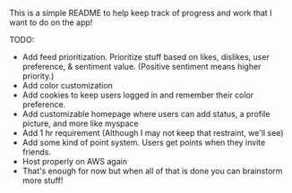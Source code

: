 This is a simple README to help keep track of progress and work that I want to do on the app!

TODO:
* Add feed prioritization. Prioritize stuff based on likes, dislikes, user preference, & sentiment value. (Positive sentiment means higher priority.)
* Add color customization 
* Add cookies to keep users logged in and remember their color preference.
* Add customizable homepage where users can add status, a profile picture, and more like myspace
* Add 1 hr requirement (Although I may not keep that restraint, we'll see)
* Add some kind of point system. Users get points when they invite friends.
* Host properly on AWS again
* That's enough for now but when all of that is done you can brainstorm more stuff!